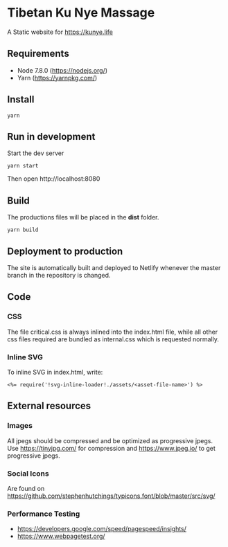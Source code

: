 # Tibetan Ku Nye Massage

A Static website for https://kunye.life

## Requirements
* Node 7.8.0 (https://nodejs.org/)
* Yarn (https://yarnpkg.com/)

## Install
```
yarn
```

## Run in development
Start the dev server
```
yarn start
```
Then open http://localhost:8080

## Build
The productions files will be placed in the **dist** folder.
```
yarn build
```

## Deployment to production
The site is automatically built and deployed to Netlify whenever the master branch in the repository is changed.

## Code

### CSS
The file critical.css is always inlined into the index.html file, while all other css files required are bundled as internal.css which is requested normally.

### Inline SVG
To inline SVG in index.html, write:
```
<%= require('!svg-inline-loader!./assets/<asset-file-name>') %>
```

## External resources

### Images
All jpegs should be compressed and be optimized as progressive jpegs. Use https://tinyjpg.com/ for compression and https://www.jpeg.io/ to get progressive jpegs.

### Social Icons
Are found on https://github.com/stephenhutchings/typicons.font/blob/master/src/svg/

### Performance Testing
* https://developers.google.com/speed/pagespeed/insights/
* https://www.webpagetest.org/